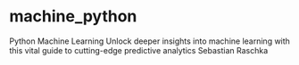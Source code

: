 # machine_python
Python Machine Learning Unlock deeper insights into machine learning with this vital guide to cutting-edge predictive analytics Sebastian Raschka
